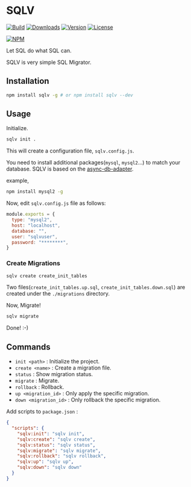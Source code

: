 # SQLV

[![Build](https://travis-ci.org/corgidisco/sqlv.svg?branch=master)](https://travis-ci.org/corgidisco/sqlv)
[![Downloads](https://img.shields.io/npm/dt/sqlv.svg)](https://npmcharts.com/compare/sqlv?minimal=true)
[![Version](https://img.shields.io/npm/v/sqlv.svg)](https://www.npmjs.com/package/sqlv)
[![License](https://img.shields.io/npm/l/sqlv.svg)](https://www.npmjs.com/package/sqlv)

[![NPM](https://nodei.co/npm/sqlv.png)](https://www.npmjs.com/package/sqlv)

Let SQL do what SQL can.

SQLV is very simple SQL Migrator.

## Installation

```bash
npm install sqlv -g # or npm install sqlv --dev
```

## Usage

Initialize.

```bash
sqlv init .
```

This will create a configuration file, `sqlv.config.js`.

You need to install additional packages(`mysql`, `mysql2`...) to match your database. SQLV is
based on the [async-db-adapter](https://www.npmjs.com/package/async-db-adapter).

example, 

```bash
npm install mysql2 -g
```

Now, edit `sqlv.config.js` file as follows:

```js
module.exports = {
  type: "mysql2",
  host: "localhost",
  database: "",
  user: "sqlvuser",
  password: "********",
}
```

### Create Migrations

```bash
sqlv create create_init_tables
```

Two files(`create_init_tables.up.sql`, `create_init_tables.down.sql`) are created under
the `./migrations` directory.

Now, Migrate!

```bash
sqlv migrate
```

Done! :-)

## Commands

- `init <path>` : Initialize the project.
- `create <name>` : Create a migration file.
- `status` : Show migration status.
- `migrate` : Migrate.
- `rollback` : Rollback.
- `up <migration_id>` : Only apply the specific migration.
- `down <migration_id>` : Only rollback the specific migration.

Add scripts to `package.json` :

```json
{
  "scripts": {
    "sqlv:init": "sqlv init",
    "sqlv:create": "sqlv create",
    "sqlv:status": "sqlv status",
    "sqlv:migrate": "sqlv migrate",
    "sqlv:rollback": "sqlv rollback",
    "sqlv:up": "sqlv up",
    "sqlv:down": "sqlv down"
  }
}
```
